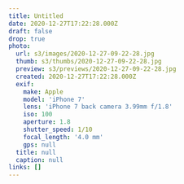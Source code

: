 ```yaml
---
title: Untitled
date: 2020-12-27T17:22:28.000Z
draft: false
drop: true
photo:
  url: s3/images/2020-12-27-09-22-28.jpg
  thumb: s3/thumbs/2020-12-27-09-22-28.jpg
  preview: s3/previews/2020-12-27-09-22-28.jpg
  created: 2020-12-27T17:22:28.000Z
  exif:
    make: Apple
    model: 'iPhone 7'
    lens: 'iPhone 7 back camera 3.99mm f/1.8'
    iso: 100
    aperture: 1.8
    shutter_speed: 1/10
    focal_length: '4.0 mm'
    gps: null
  title: null
  caption: null
links: []
---
```

